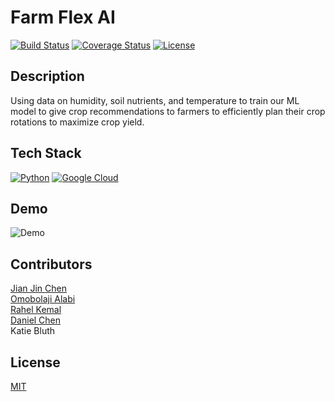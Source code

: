 # Farm Flex AI 

[![Build Status](https://img.shields.io/travis/username/reponame.svg?style=flat-square)](https://travis-ci.org/username/reponame)
[![Coverage Status](https://img.shields.io/coveralls/username/reponame.svg?style=flat-square)](https://coveralls.io/github/username/reponame)
[![License](https://img.shields.io/github/license/isayahc/python-sample-template.svg?style=flat-square)](LICENSE)

## Description

Using data on humidity, soil nutrients, and temperature to train our ML model to give crop recommendations to farmers to efficiently plan 
their crop rotations to maximize crop yield.  

## Tech Stack 
[![Python](https://img.shields.io/badge/-Python-3776AB?logo=python&logoColor=yellow&style=for-the-badge)](Python) 
[![Google Cloud](https://img.shields.io/badge/-googlecloud-4285F4?logo=googlecloud&logoColor=red&style=for-the-badge)](GoogleCloud)


## Demo

![Demo](https://github.com/isayahc/Crop-AI/assets/122761865/a7f14b15-1c8b-4637-933f-6c22a360ce72)

## Contributors
[Jian Jin Chen](https://github.com/JJC3321) <br />
[Omobolaji Alabi](https://github.com/SlinkyWalnut) <br />
[Rahel Kemal](https://github.com/rahelskemal) <br />
[Daniel Chen](https://github.com/dchen024) <br />
Katie Bluth

## License

[MIT](LICENSE)
